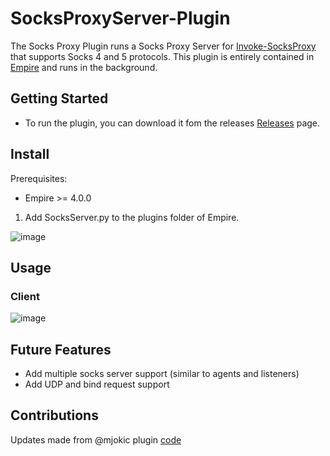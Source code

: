 # SocksProxyServer-Plugin
The Socks Proxy Plugin runs a Socks Proxy Server for [Invoke-SocksProxy](https://github.com/BC-SECURITY/Invoke-SocksProxy)
that supports Socks 4 and 5 protocols. This plugin is entirely contained in [Empire](https://github.com/BC-SECURITY/Empire/)
and runs in the background. 

## Getting Started
* To run the plugin, you can download it fom the releases [Releases](https://github.com/BC-SECURITY/Invoke-SocksProxy/releases) page. 

## Install
Prerequisites:
- Empire >= 4.0.0

1. Add SocksServer.py to the plugins folder of Empire.

![image](https://user-images.githubusercontent.com/20302208/120246969-b4098280-c226-11eb-9345-4ff994ee5312.png)

## Usage
### Client
![image](https://user-images.githubusercontent.com/20302208/120247213-8ffa7100-c227-11eb-8a7a-5f0de195f2e9.gif)

## Future Features
- Add multiple socks server support (similar to agents and listeners)
- Add UDP and bind request support

## Contributions
Updates made from @mjokic plugin [code](https://github.com/BC-SECURITY/Empire/pull/351)
